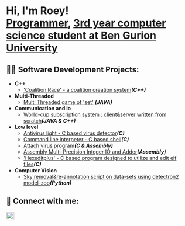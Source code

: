 <h1>Hi, I'm Roey! <br/><a href="https://github.com/rroey128">Programmer</a>, <a href="https://www.linkedin.com/in/roeytordgeman/">3rd year computer science student at Ben Gurion University</a>

<h2>👨‍💻 Software Development Projects:</h2>

- <b>C++</b>
  - ['Coalition Race' - a coalition creation system](https://github.com/rroey128/Coalition-Race)<b><i>(C++)</b></i>
- <b>Multi-Threaded</b>
  - [Multi Threaded game of 'set'](https://github.com/rroey128/Multi-Threaded-set-game) <b><i>(JAVA)</b></i>
- <b>Communication and io</b>
  - [World-cup subscription system : client&server written from scratch](https://github.com/rroey128/World-Cup-subscription-system/tree/main)<b><i>(JAVA & C++)</b></i>
- <b>Low level</b>
  - [Antivirus light - C based virus detector](https://github.com/rroey128/Antivirus-light---virus-detector)<b><i>(C)</b></i>
  - [Command line interpeter - C based shell](https://github.com/rroey128/Command-line-interpeter---C-based-shell)<b><i>(C)</b></i>
  - [Attach virus program](https://github.com/rroey128/Attach-virus-/tree/main)<b><i>(C & Assembly)</b></i>
  - [Assembly Multi-Precision Integer IO and Adder](https://github.com/rroey128/Multi-Precision-Integer-IO-and-Adder/blob/main/README.md)<b><i>(Assembly)</b></i>
  - ['Hexeditplus' - C based program designed to utilize and edit elf files](https://github.com/rroey128/Hexeditplus-/tree/main)<b><i>(C)</b></i>
- <b>Computer Vision</b>
  - [Sky removal&re-annotation script on data-sets using detectron2 model-zoo](https://github.com/rroey128/Sky-removal-and-re-annotate-script-/tree/main)<b><i>(Python)</b></i>

<h2> 🤳 Connect with me:</h2>

[<img align="left" alt="Roey | LinkedIn" width="22px" src="https://upload.wikimedia.org/wikipedia/commons/c/ca/LinkedIn_logo_initials.png" />][linkedin]


[linkedin]: https://linkedin.com/in/roeytordgeman

